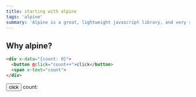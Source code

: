 ```yaml
---
title: starting with alpine
tags: 'alpine'
summary: 'Alpine is a great, lightweight javascript library, and very simple to use. Here we will look at the very basics to get started withi it.'
---
```


## Why alpine?

```html
<div x-data="{count: 0}">
  <button @click="count++">click</button>
  <span x-text="count">
</div>
```

<div x-data="{count: 0}">
  <button @click="count++" class="border px-2 border-black rounded">click</button>
  <span>count: </span><span x-text="count">
</div>